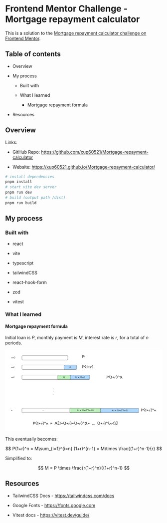 # **Frontend Mentor Challenge - Mortgage repayment calculator**

This is a solution to the [Mortgage repayment calculator challenge on Frontend Mentor](https://www.frontendmentor.io/challenges/mortgage-repayment-calculator-Galx1LXK73 "https://www.frontendmentor.io/challenges/mortgage-repayment-calculator-Galx1LXK73").

## Table of contents

- Overview

- My process

   - Built with

   - What I learned

      - Mortgage repayment formula

- Resources

## Overview

Links:

- GitHub Repo: <https://github.com/xup60521/Mortgage-repayment-calculator>

- Website: <https://xup60521.github.io/Mortgage-repayment-calculator/>

```bash
# install dependencies
pnpm install
# start vite dev server
pnpm run dev
# build (output path /dist)
pnpm run build
```

## My process

### Built with

- react

- vite

- typescript

- tailwindCSS

- react-hook-form

- zod

- vitest

### What I learned

#### Mortgage repayment formula

Initial loan is $P$, monthly payment is $M$, interest rate is $r$, for a total of $n$ periods.

![image.png](./mortgage_repayment_formula.png)

This eventually becomes:

$$
P(1+r)^n = M\sum_{i=1}^{i=n} (1+r)^{n-1} = M\times \frac{(1+r)^n-1}{r}
$$

Simplified to:

$$
M = P \times \frac{r(1+r)^n}{(1+r)^n-1}
$$

## Resources

- TailwindCSS Docs - <https://tailwindcss.com/docs>

- Google Fonts - <https://fonts.google.com>

- Vitest docs - <https://vitest.dev/guide/>